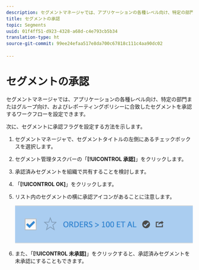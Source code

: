 ```yaml
---
description: セグメントマネージャでは、アプリケーションの各種レベル向け、特定の部門またはグループ向け、およびレポーティングポリシーに合致したセグメントを承認するワークフローを設定できます。
title: セグメントの承認
topic: Segments
uuid: 01f4ff51-d923-4328-a68d-c4e793cb5b34
translation-type: ht
source-git-commit: 99ee24efaa517e8da700c67818c111c4aa90dc02

---
```



# セグメントの承認

セグメントマネージャでは、アプリケーションの各種レベル向け、特定の部門またはグループ向け、およびレポーティングポリシーに合致したセグメントを承認するワークフローを設定できます。

次に、セグメントに承認フラグを設定する方法を示します。

1. セグメントマネージャで、セグメントタイトルの左側にあるチェックボックスを選択します。
1. セグメント管理タスクバーの「**[!UICONTROL 承認]**」をクリックします。
1. 承認済みセグメントを組織で共有することを検討します。
1. 「**[!UICONTROL OK]**」をクリックします。
1. リスト内のセグメントの横に承認アイコンがあることに注意します。

   ![](assets/seg_approved.png)

1. また、「**[!UICONTROL 未承認]**」をクリックすると、承認済みセグメントを未承認にすることもできます。

